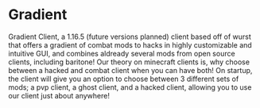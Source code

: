 # Gradient
Gradient Client, a 1.16.5 (future versions planned) client based off of wurst that offers a gradient of combat mods to hacks in highly customizable and intuitive GUI, and combines aldready several mods from open source clients, including baritone! Our theory on minecraft clients is, why choose between a hacked and combat client when you can have both! On startup, the client will give you an option to choose between 3 different sets of mods; a pvp client, a ghost client, and a hacked client, allowing you to use our client just about anywhere!
